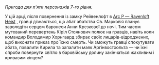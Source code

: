 _Пригода для п'яти персонажів 7-го рівня._

У цій арці, після повернення із замку Рейвенлофт в [Arc P — Ravenloft Heist](https://www.strahdreloaded.com/Act+III+-+The+Broken+Land/Arc+P+-+Ravenloft+Heist) , гравці дізнаються, що абат абатства Св. Марковія планує заволодіти серцем баронеси Анни Крезкової до ночі. Тим часом мутований перевертень Кіріл Стоянович полює на гравців, навіть коли командир Володимир Хорнгаард збирає своїх лицарів-відроджених, щоб виконати приказ про їхню смерть. Чи зможуть гравці спокутувати абата, повалити Кирила та запалити маяк Аргінвостхольта — чи їхні спроби повернути світло в баровійську долину закінчаться жахливим і кривавим кінцем?